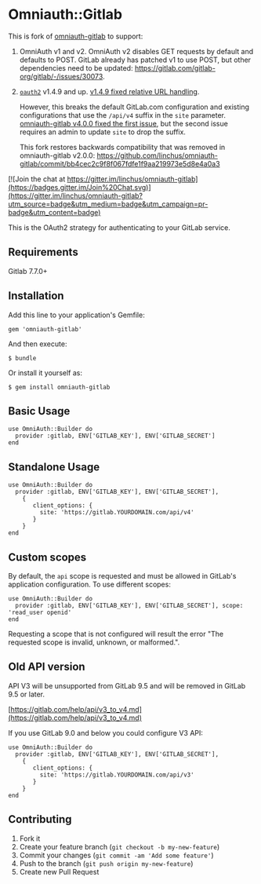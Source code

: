 # Omniauth::Gitlab

This is fork of [omniauth-gitlab](https://github.com/linchus/omniauth-gitlab) to support:

1. OmniAuth v1 and v2. OmniAuth v2 disables GET requests by default
   and defaults to POST. GitLab already has patched v1 to use POST,
   but other dependencies need to be updated:
   https://gitlab.com/gitlab-org/gitlab/-/issues/30073.

2. [`oauth2`](https://github.com/oauth-xx/oauth2) v1.4.9 and up.
   [v1.4.9 fixed relative URL handling](https://github.com/oauth-xx/oauth2/pull/469).

   However, this breaks the default GitLab.com configuration and
   existing configurations that use the `/api/v4` suffix in the `site`
   parameter.
   [omniauth-gitlab v4.0.0 fixed the first issue](https://github.com/linchus/omniauth-gitlab/pull/22),
   but the second issue requires an admin to update `site` to drop the suffix.

   This fork restores backwards compatibility that was removed in omniauth-gitlab v2.0.0:
   https://github.com/linchus/omniauth-gitlab/commit/bb4cec2c9f8f067fdfe1f9aa219973e5d8e4a0a3

[![Join the chat at https://gitter.im/linchus/omniauth-gitlab](https://badges.gitter.im/Join%20Chat.svg)](https://gitter.im/linchus/omniauth-gitlab?utm_source=badge&utm_medium=badge&utm_campaign=pr-badge&utm_content=badge)

This is the OAuth2 strategy for authenticating to your GitLab service.

## Requirements

Gitlab 7.7.0+
 
## Installation

Add this line to your application's Gemfile:

    gem 'omniauth-gitlab'

And then execute:

    $ bundle

Or install it yourself as:

    $ gem install omniauth-gitlab

## Basic Usage

    use OmniAuth::Builder do
      provider :gitlab, ENV['GITLAB_KEY'], ENV['GITLAB_SECRET']
    end

## Standalone Usage

    use OmniAuth::Builder do
      provider :gitlab, ENV['GITLAB_KEY'], ENV['GITLAB_SECRET'],
        {
           client_options: {
             site: 'https://gitlab.YOURDOMAIN.com/api/v4'
           }
        }
    end

## Custom scopes

By default, the `api` scope is requested and must be allowed in GitLab's application configuration. To use different scopes:

    use OmniAuth::Builder do
      provider :gitlab, ENV['GITLAB_KEY'], ENV['GITLAB_SECRET'], scope: 'read_user openid'
    end

Requesting a scope that is not configured will result the error "The requested scope is invalid, unknown, or malformed.".

## Old API version

API V3 will be unsupported from GitLab 9.5 and will be removed in GitLab 9.5 or later.

[https://gitlab.com/help/api/v3_to_v4.md](https://gitlab.com/help/api/v3_to_v4.md)

If you use GitLab 9.0 and below you could configure V3 API:

    use OmniAuth::Builder do
      provider :gitlab, ENV['GITLAB_KEY'], ENV['GITLAB_SECRET'],
        {
           client_options: {
             site: 'https://gitlab.YOURDOMAIN.com/api/v3'
           }
        }
    end

## Contributing

1. Fork it
2. Create your feature branch (`git checkout -b my-new-feature`)
3. Commit your changes (`git commit -am 'Add some feature'`)
4. Push to the branch (`git push origin my-new-feature`)
5. Create new Pull Request
